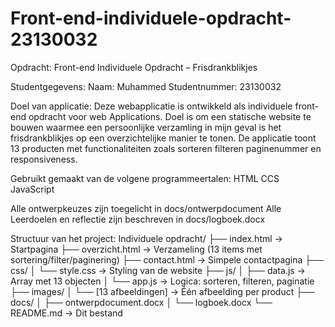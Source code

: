 # Front-end-individuele-opdracht-23130032
Opdracht: Front-end Individuele Opdracht –  Frisdrankblikjes

Studentgegevens: 
Naam: Muhammed
Studentnummer: 23130032

Doel van applicatie:
Deze webapplicatie is ontwikkeld als individuele front-end opdracht voor web Applications.
Doel is om een statische website te bouwen waarmee een persoonlijke verzamling in mijn geval is het frisdrankblikjes op een overzichtelijke manier te tonen.
De applicatie toont 13 producten met functionaliteiten zoals sorteren filteren paginenummer en responsiveness.

Gebruikt gemaakt van de volgene programmeertalen:
HTML
CCS
JavaScript

Alle ontwerpkeuzes zijn toegelicht in docs/ontwerpdocument
Alle Leerdoelen en reflectie zijn beschreven in docs/logboek.docx


Structuur van het project:
Individuele opdracht/
├── index.html              → Startpagina
├── overzicht.html          → Verzameling (13 items met sortering/filter/paginering)
├── contact.html            → Simpele contactpagina
├── css/
│   └── style.css           → Styling van de website
├── js/
│   ├── data.js             → Array met 13 objecten 
│   └── app.js              → Logica: sorteren, filteren, paginatie
├── images/
│   └── [13 afbeeldingen]   → Één afbeelding per product
├── docs/
│   ├── ontwerpdocument.docx
│   └── logboek.docx
└── README.md               → Dit bestand





